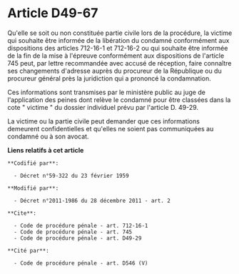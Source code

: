# Article D49-67

Qu'elle se soit ou non constituée partie civile lors de la procédure, la victime qui souhaite être informée de la libération
du condamné conformément aux dispositions des articles 712-16-1 et 712-16-2 ou qui souhaite être informée de la fin de la
mise à l'épreuve conformément aux dispositions de l'article 745 peut, par lettre recommandée avec accusé de réception, faire
connaître ses changements d'adresse auprès du procureur de la République ou du procureur général près la juridiction qui a
prononcé la condamnation. 

Ces informations sont transmises par le ministère public au juge de l'application des peines dont relève le condamné pour
être classées dans la cote " victime " du dossier individuel prévu par l'article D. 49-29. 

La victime ou la partie civile peut demander que ces informations demeurent confidentielles et qu'elles ne soient pas
communiquées au condamné ou à son avocat.

**Liens relatifs à cet article**

	**Codifié par**:

	  - Décret n°59-322 du 23 février 1959

	**Modifié par**:

	  - Décret n°2011-1986 du 28 décembre 2011 - art. 2

	**Cite**:

	  - Code de procédure pénale - art. 712-16-1
	  - Code de procédure pénale - art. 745
	  - Code de procédure pénale - art. D49-29

	**Cité par**:

	  - Code de procédure pénale - art. D546 (V)

